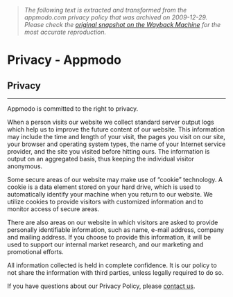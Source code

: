 > *The following text is extracted and transformed from the appmodo.com privacy policy that was archived on 2009-12-29. Please check the [original snapshot on the Wayback Machine](https://web.archive.org/web/20091229005233id_/http%3A//appmodo.com/privacy) for the most accurate reproduction.*

# Privacy - Appmodo

## Privacy

* * *

Appmodo is committed to the right to privacy.

When a person visits our website we collect standard server output logs which help us to improve the future content of our website. This information may include the time and length of your visit, the pages you visit on our site, your browser and operating system types, the name of your Internet service provider, and the site you visited before hitting ours. The information is output on an aggregated basis, thus keeping the individual visitor anonymous.

Some secure areas of our website may make use of “cookie” technology. A cookie is a data element stored on your hard drive, which is used to automatically identify your machine when you return to our website. We utilize cookies to provide visitors with customized information and to monitor access of secure areas.

There are also areas on our website in which visitors are asked to provide personally identifiable information, such as name, e-mail address, company and mailing address. If you choose to provide this information, it will be used to support our internal market research, and our marketing and promotional efforts.

All information collected is held in complete confidence. It is our policy to not share the information with third parties, unless legally required to do so.

If you have questions about our Privacy Policy, please [contact us](https://web.archive.org/contact/). 
